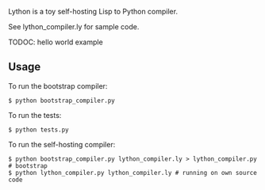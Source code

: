 Lython is a toy self-hosting Lisp to Python compiler.

See lython_compiler.ly for sample code.

TODOC: hello world example

Usage
-----

To run the bootstrap compiler:

    $ python bootstrap_compiler.py
    
To run the tests:

    $ python tests.py

To run the self-hosting compiler:

    $ python bootstrap_compiler.py lython_compiler.ly > lython_compiler.py # bootstrap
    $ python lython_compiler.py lython_compiler.ly # running on own source code
    
